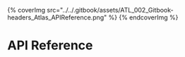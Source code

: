 
{% coverImg src="../../.gitbook/assets/ATL_002_Gitbook-headers_Atlas_APIReference.png" %}
{% endcoverImg %}


# API Reference

